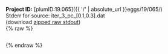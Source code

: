 **Project ID:** [plumID:19.065]({{ '/' | absolute_url }}eggs/19/065/)  
Stderr for source:  iter_3_pc_[0.1,0.3].dat   
(download [zipped raw stdout](iter_3_pc_[0.1,0.3].dat.plumed.stdout.txt.zip))  
{% raw %}
<pre>
</pre>
{% endraw %}
